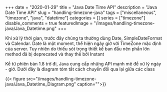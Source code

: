 +++
date = "2020-01-29"
title = "Java Date Time API"
description = "Java Date Time API"
slug = "handling-timezone-java"
tags = ["miscellaneous", "timezone", "java", "datetime"]
categories = []
series = ["timezone"]
disable_comments = true
featuredImage = "/images/handling-timezone-java/Java_Datetime.png"
+++

Khi xử lý thời gian, trước đây chúng ta thường dùng Date, SimpleDateFormat và Calendar. Date là một moment, thể hiện ngày giờ với TimeZone mặc định của server. Tuy nhiên do thiếu sót trong thiết kế ban đầu nên phần lớn method đã bị deprecated và thay thế bởi Instant

Kể từ phiên bản 1.8 trở đi, Java cung cấp những API mạnh mẽ để xử lý ngày - giờ. Dưới đây là diagram tóm tắt cách chuyển đổi qua lại giữa các class

{{< figure src="/images/handling-timezone-java/Java_Datetime_Diagram.png" caption="">}}

